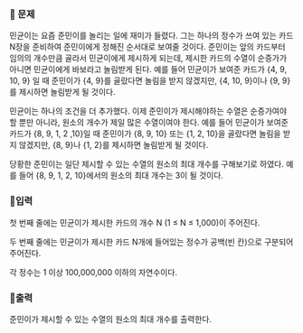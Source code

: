 ### 📌 문제
민균이는 요즘 준민이를 놀리는 일에 재미가 들렸다. 
그는 하나의 정수가 쓰여 있는 카드 N장을 준비하여 준민이에게 정해진 순서대로 보여줄 것이다. 
준민이는 앞의 카드부터 임의의 개수만큼 골라서 민균이에게 제시하게 되는데, 
제시한 카드의 수열이 순증가가 아니면 민균이에게 바보라고 놀림받게 된다. 
예를 들어 민균이가 보여준 카드가 {4, 9, 10, 9} 일 때 준민이가 {4, 9}를 골랐다면 놀림을 받지 않겠지만, 
{4, 10, 9}이나 {9, 9}를 제시하면 놀림받게 될 것이다.

민균이는 하나의 조건을 더 추가했다. 
이제 준민이가 제시해야하는 수열은 순증가여야 할 뿐만 아니라, 원소의 개수가 제일 많은 수열이여야 한다. 
예를 들어 민균이가 보여준 카드가 {8, 9, 1, 2 ,10}일 때 준민이가 {8, 9, 10} 또는 {1, 2, 10}을 골랐다면 놀림을 받지 않겠지만, 
{8, 9}나 {1, 2}를 제시하면 놀림받게 될 것이다.

당황한 준민이는 일단 제시할 수 있는 수열의 원소의 최대 개수를 구해보기로 하였다. 
예를 들어 {8, 9, 1, 2, 10}에서의 원소의 최대 개수는 3이 될 것이다. 

### 📌입력
첫 번째 줄에는 민균이가 제시한 카드의 개수 N (1 ≤ N ≤ 1,000)이 주어진다. 

두 번째 줄에는 민균이가 제시한 카드 N개에 들어있는 정수가 공백(빈 칸)으로 구분되어 주어진다.

각 정수는 1 이상 100,000,000 이하의 자연수이다.

### 📌출력
준민이가 제시할 수 있는 수열의 원소의 최대 개수를 출력한다.
